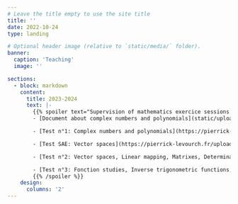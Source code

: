 ```yaml
---
# Leave the title empty to use the site title
title: ''
date: 2022-10-24
type: landing

# Optional header image (relative to `static/media/` folder).
banner:
  caption: 'Teaching'
  image: ''

sections:
  - block: markdown
    content:
      title: 2023-2024
      text: |-
        {{% spoiler text="Supervision of mathematics exercice sessions in a Bachelor in Engineering Mechanics at the University of Lyon." %}}
        - [Document about complex numbers and polynomials](static/uploads/2223-docrev.pdf)

        - [Test n°1: Complex numbers and polynomials](https://pierrick-levourch.fr/uploads/2223-controle1.pdf)

        - [Test SAE: Vector spaces](https://pierrick-levourch.fr/uploads/2223-sae.pdf)

        - [Test n°2: Vector spaces, Linear mapping, Matrixes, Determinants and Diagonalization](https://pierrick-levourch.fr/uploads/2223-controle2.pdf)

        - [Test n°3: Fonction studies, Inverse trigonometric functions, Taylor expansions](https://pierrick-levourch.fr/uploads/2223-controle3.pdf)
        {{% /spoiler %}}
    design:
      columns: '2'
---
```

